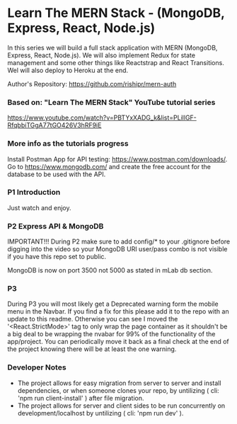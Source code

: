 # Learn The MERN Stack - (MongoDB, Express, React, Node.js)

In this series we will build a full stack application with MERN (MongoDB, Express, React, Node.js). We will also implement Redux for state management and some other things like Reactstrap and React Transitions. Wel will also deploy to Heroku at the end.

Author's Repository: https://github.com/rishipr/mern-auth

### Based on: "Learn The MERN Stack" YouTube tutorial series

https://www.youtube.com/watch?v=PBTYxXADG_k&list=PLillGF-RfqbbiTGgA77tGO426V3hRF9iE

### More info as the tutorials progress

Install Postman App for API testing: https://www.postman.com/downloads/.  
Go to https://www.mongodb.com/ and create the free account for the database to be used with the API.

### P1 Introduction

Just watch and enjoy.

### P2 Express API & MongoDB

IMPORTANT!!! During P2 make sure to add config/\* to your .gitignore before digging into the video so your MongoDB URI user/pass combo is not visible if you have this repo set to public.

MongoDB is now on port 3500 not 5000 as stated in mLab db section.

### P3

During P3 you will most likely get a Deprecated warning form the mobile menu in the Navbar. If you find a fix for this please add it to the repo with an update to this readme. Otherwise you can see I moved the '<React.StrictMode>' tag to only wrap the page container as it shouldn't be a big deal to be wrapping the nvabar for 99% of the functionality of the app/project. You can periodically move it back as a final check at the end of the project knowing there will be at least the one warning.

### Developer Notes

- The project allows for easy migration from server to server and install dependencies, or when someone clones your repo, by untilizing ( cli: 'npm run client-install' ) after file migration.
- The project allows for server and client sides to be run concurrently on development/localhost by untilizing ( cli: 'npm run dev' ).
